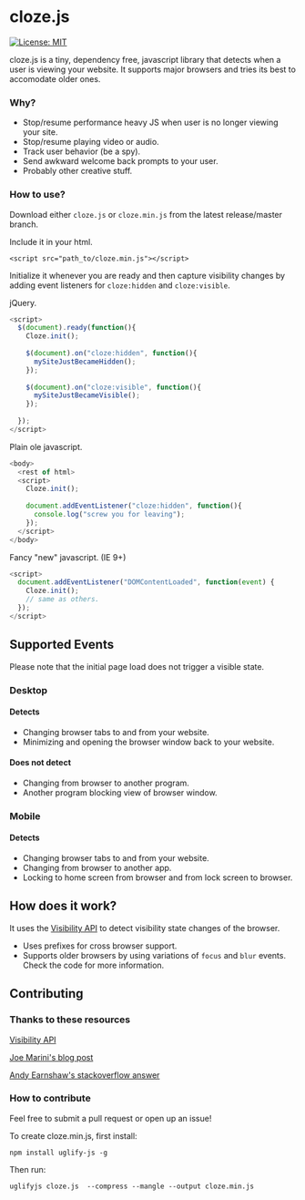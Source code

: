 # cloze.js

[![License: MIT](https://img.shields.io/badge/License-MIT-yellow.svg)](https://opensource.org/licenses/MIT)

cloze.js is a tiny, dependency free, javascript library that detects when a user is viewing your website. It supports major browsers and tries its best to accomodate older ones.

### Why?

* Stop/resume performance heavy JS when user is no longer viewing your site.
* Stop/resume playing video or audio.
* Track user behavior (be a spy).
* Send awkward welcome back prompts to your user.
* Probably other creative stuff.

### How to use?

Download either `cloze.js` or `cloze.min.js` from the latest release/master branch.

Include it in your html. 

```
<script src="path_to/cloze.min.js"></script>
```

Initialize it whenever you are ready and then capture visibility changes by adding event listeners for `cloze:hidden` and `cloze:visible`.

jQuery.

```javascript
<script>
  $(document).ready(function(){
    Cloze.init();
    
    $(document).on("cloze:hidden", function(){
      mySiteJustBecameHidden();
    });
    
    $(document).on("cloze:visible", function(){
      mySiteJustBecameVisible();
    });
    
  });
</script>
```

Plain ole javascript.

```javascript
<body>
  <rest of html>
  <script>
    Cloze.init();
    
    document.addEventListener("cloze:hidden", function(){
      console.log("screw you for leaving");
    });
  </script>
</body>
```
Fancy "new" javascript. (IE 9+)

```javascript
<script>
  document.addEventListener("DOMContentLoaded", function(event) { 
    Cloze.init();
    // same as others.
  });
</script>
```

## Supported Events

Please note that the initial page load does not trigger a visible state.

### Desktop

#### Detects

* Changing browser tabs to and from your website.
* Minimizing and opening the browser window back to your website.

#### Does not detect

* Changing from browser to another program.
* Another program blocking view of browser window.

### Mobile

#### Detects

* Changing browser tabs to and from your website.
* Changing from browser to another app.
* Locking to home screen from browser and from lock screen to browser.

## How does it work?

It uses the [Visibility API](https://developer.mozilla.org/en-US/docs/Web/API/Page_Visibility_API) to detect visibility state changes of the browser. 

* Uses prefixes for cross browser support. 
* Supports older browsers by using variations of `focus` and `blur` events. Check the code for more information.

## Contributing

### Thanks to these resources

[Visibility API](https://developer.mozilla.org/en-US/docs/Web/API/Page_Visibility_API)

[Joe Marini's blog post](https://developer.mozilla.org/en-US/docs/Web/API/Page_Visibility_API)

[Andy Earnshaw's stackoverflow answer](http://stackoverflow.com/a/1060034)

### How to contribute

Feel free to submit a pull request or open up an issue!

To create cloze.min.js, first install:

`npm install uglify-js -g`

Then run:

`uglifyjs cloze.js  --compress --mangle --output cloze.min.js`
